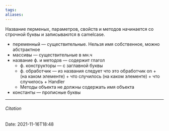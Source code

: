 ```yaml
---
tags: 
aliases: 
---
```

Название перменых, параметров, свойств и методов начинается со строчной буквы и записываются в camelcase.

- переменный — существительные. Нельзя имя собственное, можно абстрактное  
- массивы — существительные в мн.ч
- название ф. и методов — содержит глагол
	- ф. конструкторы — с заглавной буквы
	- ф. обработчик — из названия следует что это обработчик 
		on + (на каком элементе) + что случилось
		(на каком элементе) + что случилось + Handler
	- Методы объекта не должны содержать имя объекта
- константы — прописные буквы



---
###### Citation
Date: 2021-11-16T18:48
